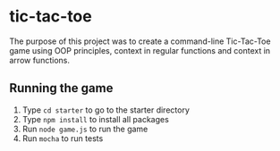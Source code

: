 # tic-tac-toe

The purpose of this project was to create a command-line Tic-Tac-Toe game using OOP principles, context in regular functions and context in arrow functions.

## Running the game

1. Type `cd starter` to go to the starter directory
2. Type `npm install` to install all packages
3. Run `node game.js` to run the game
4. Run `mocha` to run tests
